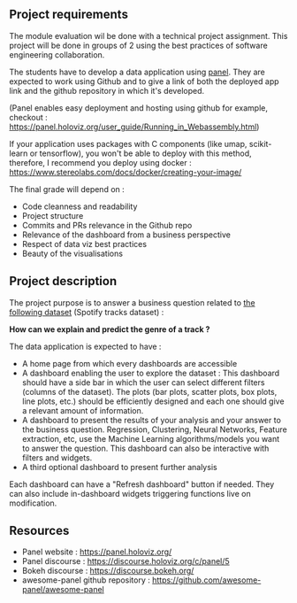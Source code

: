 ## Project requirements

The module evaluation wil be done with a technical project assignment. This project will be done in groups of 2 using the best practices of software engineering collaboration. 

The students have to develop a data application using [panel](https://panel.holoviz.org/index.html). They are expected to work using Github and to give a link of both the deployed app link and the github repository in which it's developed.

(Panel enables easy deployment and hosting using github for example, checkout : https://panel.holoviz.org/user_guide/Running_in_Webassembly.html)

If your application uses packages with C components (like umap, scikit-learn or tensorflow), you won't be able to deploy with this method, therefore, I recommend you deploy using docker : https://www.stereolabs.com/docs/docker/creating-your-image/

The final grade will depend on : 

- Code cleanness and readability
- Project structure
- Commits and PRs relevance in the Github repo
- Relevance of the dashboard from a business perspective 
- Respect of data viz best practices 
- Beauty of the visualisations

## Project description

The project purpose is to answer a business question related to [the following dataset](https://huggingface.co/datasets/maharshipandya/spotify-tracks-dataset) (Spotify tracks dataset) : 

<strong>How can we explain and predict the genre of a track ?</strong>

The data application is expected to have : 

- A home page from which every dashboards are accessible 
- A dashboard enabling the user to explore the dataset : This dashboard should have a side bar in which the user can select different filters (columns of the dataset). The plots (bar plots, scatter plots, box plots, line plots, etc.) should be efficiently designed and each one should give a relevant amount of information.  
- A dashboard to present the results of your analysis and your answer to the business question. Regression, Clustering, Neural Networks, Feature extraction, etc, use the Machine Learning algorithms/models you want to answer the question. This dashboard can also be interactive with filters and widgets. 
- A third optional dashboard to present further analysis

Each dashboard can have a "Refresh dashboard" button if needed. 
They can also include in-dashboard widgets triggering functions live on modification.

## Resources

- Panel website : https://panel.holoviz.org/
- Panel discourse : https://discourse.holoviz.org/c/panel/5
- Bokeh discourse : https://discourse.bokeh.org/
- awesome-panel github repository : https://github.com/awesome-panel/awesome-panel